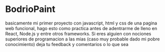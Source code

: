 # BodrioPaint
basicamente mi primer proyecto con javascript, html y css de una pagina web funcional, hago esto como practica antes de adentrarme de lleno en React, Node.js y entre otros frameworks. Si eres alguien con nociones superiores de programacion a las mias (caso muy probable dado mi pobre conocimiento) deja tu feedback y comentarios o lo que sea
